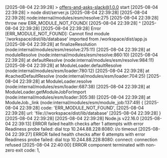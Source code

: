 [2025-08-04 22:39:28] > offers-and-asks-slack@1.0.0 start
[2025-08-04 22:39:28] > node dist/server.js
[2025-08-04 22:39:28]
[2025-08-04 22:39:28] node:internal/modules/esm/resolve:275
[2025-08-04 22:39:28] throw new ERR_MODULE_NOT_FOUND(
[2025-08-04 22:39:28] ^
[2025-08-04 22:39:28]
[2025-08-04 22:39:28] Error [ERR_MODULE_NOT_FOUND]: Cannot find module '/workspace/dist/lib/database' imported from /workspace/dist/app.js
[2025-08-04 22:39:28] at finalizeResolution (node:internal/modules/esm/resolve:275:11)
[2025-08-04 22:39:28] at moduleResolve (node:internal/modules/esm/resolve:860:10)
[2025-08-04 22:39:28] at defaultResolve (node:internal/modules/esm/resolve:984:11)
[2025-08-04 22:39:28] at ModuleLoader.defaultResolve (node:internal/modules/esm/loader:780:12)
[2025-08-04 22:39:28] at #cachedDefaultResolve (node:internal/modules/esm/loader:704:25)
[2025-08-04 22:39:28] at ModuleLoader.resolve (node:internal/modules/esm/loader:687:38)
[2025-08-04 22:39:28] at ModuleLoader.getModuleJobForImport (node:internal/modules/esm/loader:305:38)
[2025-08-04 22:39:28] at ModuleJob.\_link (node:internal/modules/esm/module_job:137:49) {
[2025-08-04 22:39:28] code: 'ERR_MODULE_NOT_FOUND',
[2025-08-04 22:39:28] url: 'file:///workspace/dist/lib/database'
[2025-08-04 22:39:28] }
[2025-08-04 22:39:28]
[2025-08-04 22:39:28] Node.js v22.16.0
[2025-08-04 22:39:13] ERROR failed health checks after 1 attempts with error Readiness probe failed: dial tcp 10.244.88.228:8080: i/o timeout
[2025-08-04 22:39:27] ERROR failed health checks after 6 attempts with error Readiness probe failed: dial tcp 10.244.88.228:8080: connect: connection refused
[2025-08-04 22:40:00] ERROR component terminated with non-zero exit code: 1,
